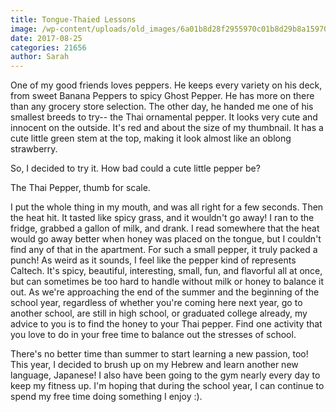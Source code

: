 ```yaml
---
title: Tongue-Thaied Lessons
image: /wp-content/uploads/old_images/6a01b8d28f2955970c01b8d29b8a15970c-pi.jpg
date: 2017-08-25
categories: 21656
author: Sarah
---
```


One of my good friends loves peppers. He keeps every variety on his deck, from sweet Banana Peppers to spicy Ghost Pepper. He has more on there than any grocery store selection. The other day, he handed me one of his smallest breeds to try-- the Thai ornamental pepper. It looks very cute and innocent on the outside. It's red and about the size of my thumbnail. It has a cute little green stem at the top, making it look almost like an oblong strawberry.

So, I decided to try it. How bad could a cute little pepper be?

The Thai Pepper, thumb for scale.

I put the whole thing in my mouth, and was all right for a few seconds. Then the heat hit. It tasted like spicy grass, and it wouldn't go away! I ran to the fridge, grabbed a gallon of milk, and drank. I read somewhere that the heat would go away better when honey was placed on the tongue, but I couldn't find any of that in the apartment. For such a small pepper, it truly packed a punch!
As weird as it sounds, I feel like the pepper kind of represents Caltech. It's spicy, beautiful, interesting, small, fun, and flavorful all at once, but can sometimes be too hard to handle without milk or honey to balance it out. As we're approaching the end of the summer and the beginning of the school year, regardless of whether you're coming here next year, go to another school, are still in high school, or graduated college already, my advice to you is to find the honey to your Thai pepper. Find one activity that you love to do in your free time to balance out the stresses of school.

There's no better time than summer to start learning a new passion, too! This year, I decided to brush up on my Hebrew and learn another new language, Japanese! I also have been going to the gym nearly every day to keep my fitness up. I'm hoping that during the school year, I can continue to spend my free time doing something I enjoy :).

